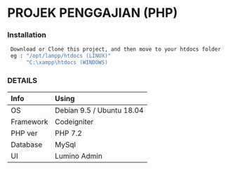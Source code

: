 # PROJEK PENGGAJIAN (PHP)

### Installation
```sh
 Download or Clone this project, and then move to your htdocs folder
 eg : "/opt/lampp/htdocs (LINUX)"
      "C:\xampp\htdocs (WINDOWS)
```

### DETAILS

| Info | Using |
| :--- | :---- |
| OS | Debian 9.5 / Ubuntu 18.04 |
| Framework | Codeigniter |
| PHP ver | PHP 7.2 |
| Database | MySql |
| UI | Lumino Admin |
